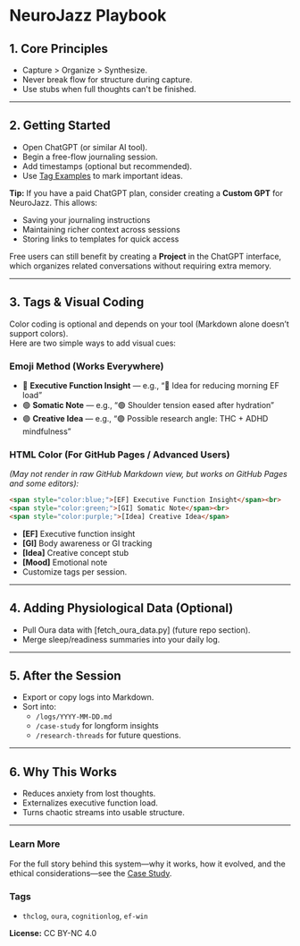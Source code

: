 # NeuroJazz Playbook

## 1. Core Principles
- Capture > Organize > Synthesize.
- Never break flow for structure during capture.
- Use stubs when full thoughts can't be finished.

---

## 2. Getting Started

- Open ChatGPT (or similar AI tool).
- Begin a free-flow journaling session.
- Add timestamps (optional but recommended).
- Use [Tag Examples](#tags) to mark important ideas.

**Tip:** If you have a paid ChatGPT plan, consider creating a **Custom GPT** for NeuroJazz. This allows:
- Saving your journaling instructions
- Maintaining richer context across sessions
- Storing links to templates for quick access

Free users can still benefit by creating a **Project** in the ChatGPT interface, which organizes related conversations without requiring extra memory.

---

## 3. Tags & Visual Coding
Color coding is optional and depends on your tool (Markdown alone doesn’t support colors).  
Here are two simple ways to add visual cues:

### **Emoji Method (Works Everywhere)**
- 🔵 **Executive Function Insight** — e.g., “🔵 Idea for reducing morning EF load”
- 🟢 **Somatic Note** — e.g., “🟢 Shoulder tension eased after hydration”
- 🟣 **Creative Idea** — e.g., “🟣 Possible research angle: THC + ADHD mindfulness”

### **HTML Color (For GitHub Pages / Advanced Users)**
*(May not render in raw GitHub Markdown view, but works on GitHub Pages and some editors):*
```html
<span style="color:blue;">[EF] Executive Function Insight</span><br>
<span style="color:green;">[GI] Somatic Note</span><br>
<span style="color:purple;">[Idea] Creative Idea</span>
```
- **[EF]** Executive function insight
- **[GI]** Body awareness or GI tracking
- **[Idea]** Creative concept stub
- **[Mood]** Emotional note
- Customize tags per session.

---

## 4. Adding Physiological Data (Optional)
- Pull Oura data with [fetch_oura_data.py] (future repo section).
- Merge sleep/readiness summaries into your daily log.

---

## 5. After the Session
- Export or copy logs into Markdown.
- Sort into:
  - `/logs/YYYY-MM-DD.md`
  - `/case-study` for longform insights
  - `/research-threads` for future questions.

---

## 6. Why This Works
- Reduces anxiety from lost thoughts.
- Externalizes executive function load.
- Turns chaotic streams into usable structure.

---

### Learn More
For the full story behind this system—why it works, how it evolved, and the ethical considerations—see the [Case Study](../case-study/openai-essay.md).

### Tags
- `thclog`, `oura`, `cognitionlog`, `ef-win`

**License:** CC BY-NC 4.0
